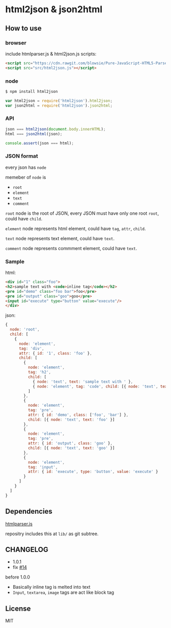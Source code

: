 # html2json & json2html

## How to use

### browser

include htmlparser.js & html2json.js scripts:

```html
<script src="https://cdn.rawgit.com/blowsie/Pure-JavaScript-HTML5-Parser/master/htmlparser.js"></script>
<script src="src/html2json.js"></script>
```


### node

```sh
$ npm install html2json
```

```javascript
var html2json = require('html2json').html2json;
var json2html = require('html2json').json2html;
```


### API

```javascript
json === html2json(document.body.innerHTML);
html === json2html(json);

console.assert(json === html);
```


### JSON format

every json has `node`

memeber of `node` is

- `root`
- `element`
- `text`
- `comment`

`root` node is the root of JSON, every JSON must have only one root `root`, could have `child`.

`element` node represents html element, could have `tag`, `attr`, `child`.

`text` node represents text element, could have `text`.

`comment` node represents commment element, could have `text`.


### Sample

html:

```html
<div id="1" class="foo">
<h2>sample text with <code>inline tag</code></h2>
<pre id="demo" class="foo bar">foo</pre>
<pre id="output" class="goo">goo</pre>
<input id="execute" type="button" value="execute"/>
</div>
```

json:

```javascript
{
  node: 'root',
  child: [
    {
      node: 'element',
      tag: 'div',
      attr: { id: '1', class: 'foo' },
      child: [
        {
          node: 'element',
          tag: 'h2',
          child: [
            { node: 'text', text: 'sample text with ' },
            { node: 'element', tag: 'code', child: [{ node: 'text', text: 'inline tag' }] }
          ]
        },
        {
          node: 'element',
          tag: 'pre',
          attr: { id: 'demo', class: ['foo', 'bar'] },
          child: [{ node: 'text', text: 'foo' }]
        },
        {
          node: 'element',
          tag: 'pre',
          attr: { id: 'output', class: 'goo' },
          child: [{ node: 'text', text: 'goo' }]
        },
        {
          node: 'element',
          tag: 'input',
          attr: { id: 'execute', type: 'button', value: 'execute' }
        }
      ]
    }
  ]
}
```


## Dependencies

[htmlparser.js](https://github.com/blowsie/Pure-JavaScript-HTML5-Parser)

repositry includes this at `lib/` as git subtree.


## CHANGELOG

- 1.0.1
 - fix [#14](https://github.com/Jxck/html2json/issues/14)

before 1.0.0

- Basically inline tag is melted into text
- `Input`, `textarea`, `image` tags are act like block tag


## License

MIT
